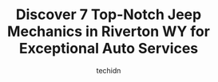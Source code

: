 ---
layout: ampstory
image: https://images.unsplash.com/photo-1603224684009-453e1af42ceb?ixlib=rb-4.0.3&ixid=MnwxMjA3fDB8MHxwaG90by1wYWdlfHx8fGVufDB8fHx8&auto=format&fit=crop&w=640&h=853&q=80
author: techidn
featured: false
description: For top-quality automotive repairs and maintenance, visit the 7 best Jeep Mechanic in Riverton WY, USA. Their reputation for excellence and their dedication to customer satisfaction make the
title: Discover 7 Top-Notch Jeep Mechanics in Riverton WY for Exceptional Auto Services
cover:
   title: Discover 7 Top-Notch Jeep Mechanics in Riverton WY for Exceptional Auto Services
   subtitle: Rickpate
   background: https://images.unsplash.com/photo-1603224684009-453e1af42ceb?ixlib=rb-4.0.3&ixid=MnwxMjA3fDB8MHxwaG90by1wYWdlfHx8fGVufDB8fHx8&auto=format&fit=crop&w=640&h=853&q=80

pages: 
 - layout: thirds
   top: <h1>#1 Bailey Tire and Auto Service</h1>
   bottom: "<p>Great service and quality work. Lift kit and fender flares. Great work.</p>"
   background: https://www.knot35.com/toplist/wp-content/uploads/2023/06/best-jeep-mechanic-1-in-riverton-wy-1685840742.jpeg
   backgroundblur: true
 - layout: thirds
   top: <h1>#2 Frontline Motors</h1>
   bottom: "<p>4420 Airport Rd, Riverton, WY 82501, United States</p>"
   background: https://www.knot35.com/toplist/wp-content/uploads/2023/06/best-jeep-mechanic-2-in-riverton-wy-1685840743.jpeg
   cta:
      link: https://www.knot35.com/toplist/discover-7-top-notch-jeep-mechanics-in-riverton-wy-for-exceptional-auto-services/
      text: Discover 7 Top-Notch Jeep Mechanics in Riverton WY for Exceptional Auto Services
 - layout: thirds
   top: <h1>#3 Extra Care Auto Repair</h1>
   bottom: "<p>1118 N Federal Blvd, Riverton, WY 82501, United States</p>"
   background: https://www.knot35.com/toplist/wp-content/uploads/2023/06/best-jeep-mechanic-3-in-riverton-wy-1685840743.jpeg
   cta:
      link: https://www.knot35.com/toplist/discover-7-top-notch-jeep-mechanics-in-riverton-wy-for-exceptional-auto-services/
      text: Discover 7 Top-Notch Jeep Mechanics in Riverton WY for Exceptional Auto Services
 - layout: thirds
   top: <h1>#4 RTO Hilltop Point S</h1>
   bottom: "<p>912 W Main St, Riverton, WY 82501, United States</p>"
   background: https://images.unsplash.com/photo-1553949345-eb786bb3f7ba?ixlib=rb-4.0.3&ixid=MnwxMjA3fDB8MHxwaG90by1wYWdlfHx8fGVufDB8fHx8&auto=format&fit=crop&w=640&h=853&q=80
   cta:
      link: https://www.knot35.com/toplist/discover-7-top-notch-jeep-mechanics-in-riverton-wy-for-exceptional-auto-services/
      text: Discover 7 Top-Notch Jeep Mechanics in Riverton WY for Exceptional Auto Services
 - layout: thirds
   top: <h1>#5 Arrowhead Auto Riverton</h1>
   bottom: "<p>409 N Federal Blvd, Riverton, WY 82501, United States</p>"
   background: https://images.unsplash.com/photo-1602536052359-ef94c21c5948?ixlib=rb-4.0.3&ixid=MnwxMjA3fDB8MHxwaG90by1wYWdlfHx8fGVufDB8fHx8&auto=format&fit=crop&w=640&h=853&q=80
   cta:
      link: https://www.knot35.com/toplist/discover-7-top-notch-jeep-mechanics-in-riverton-wy-for-exceptional-auto-services/
      text: Discover 7 Top-Notch Jeep Mechanics in Riverton WY for Exceptional Auto Services
 - layout: thirds
   top: <h1>#6 Gunners Automotive Center Inc</h1>
   bottom: "<p>810 Porter Ave, Riverton, WY 82501, United States</p>"
   background: https://images.unsplash.com/photo-1546497974-b213c9efb599?ixlib=rb-4.0.3&ixid=MnwxMjA3fDB8MHxwaG90by1wYWdlfHx8fGVufDB8fHx8&auto=format&fit=crop&w=640&h=853&q=80
   cta:
      link: https://www.knot35.com/toplist/discover-7-top-notch-jeep-mechanics-in-riverton-wy-for-exceptional-auto-services/
      text: Discover 7 Top-Notch Jeep Mechanics in Riverton WY for Exceptional Auto Services
 - layout: thirds
   top: <h1>#7 Fix It Right Auto and Truck Repair</h1>
   bottom: "<p>660 W Monroe Ave, Riverton, WY 82501, United States</p>"
   background: https://images.unsplash.com/photo-1595364397663-fca4f075d796?ixlib=rb-4.0.3&ixid=MnwxMjA3fDB8MHxwaG90by1wYWdlfHx8fGVufDB8fHx8&auto=format&fit=crop&w=640&h=853&q=80
   cta:
      link: https://www.knot35.com/toplist/discover-7-top-notch-jeep-mechanics-in-riverton-wy-for-exceptional-auto-services/
      text: Discover 7 Top-Notch Jeep Mechanics in Riverton WY for Exceptional Auto Services
 - layout: thirds
   middle: Continue reading...
   background: https://plus.unsplash.com/premium_photo-1664640458616-3c74f8cb4589?ixlib=rb-4.0.3&ixid=MnwxMjA3fDB8MHxwaG90by1wYWdlfHx8fGVufDB8fHx8&auto=format&fit=crop&w=640&h=853&q=80
   cta:
      link: https://www.knot35.com/toplist/discover-7-top-notch-jeep-mechanics-in-riverton-wy-for-exceptional-auto-services/
      text: Discover 7 Top-Notch Jeep Mechanics in Riverton WY for Exceptional Auto Services
      
---